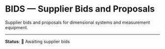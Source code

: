 # BIDS — Supplier Bids and Proposals

Supplier bids and proposals for dimensional systems and measurement equipment.

---

**Status**: 🚧 Awaiting supplier bids

